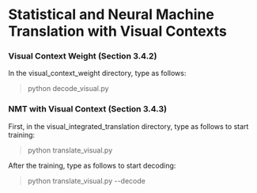 # Statistical and Neural Machine Translation with Visual Contexts

### Visual Context Weight (Section 3.4.2) 
In the visual_context_weight directory, type as follows:
> python decode_visual.py


### NMT with Visual Context (Section 3.4.3) 
First, in the visual_integrated_translation directory, type as follows to start training:
> python translate_visual.py 

After the training, type as follows to start decoding:
> python translate_visual.py --decode